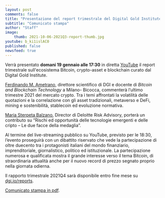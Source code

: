 ```yaml
---
layout: post
comments: false
title: "Presentazione del report trimestrale del Digital Gold Institute"
subtitle: "Comunicato stampa" 
author: "Staff"
image:
    thumb: 2021-10-06-2021Q3-report-thumb.jpg
youtube: b_ki1islAC0
published: false
newsfeed: true
---
```


Verrà presentato **domani 19 gennaio alle 17:30**
in diretta [YouTube](https://youtu.be/b_ki1islAC0) il report trimestrale sull'ecosistema
Bitcoin, crypto-asset e blockchain curato dal Digital Gold Institute.

[Ferdinando M. Ametrano](https://ametrano.net/it/about/), direttore scientifico di DGI e
docente di _Bitcoin and Blockchain Technology_ a Milano- Bicocca, commenterà l’ultimo
trimestre 2021 del mercato crypto. Tra i temi affrontati la volatilità delle quotazioni e
la correlazione con gli asset tradizionali, metaverso e DeFi, mining e sostenibilità,
stablecoin ed evoluzione normativa.

[Maria Sterpeta Balzano](https://www.linkedin.com/in/maria-sterpeta-balzano-1a6a5920),
Director di Deloitte Risk Advisory, porterà un contributo su “Rischi ed opportunità delle
tecnologie emergenti e delle cripto – Le due facce della medaglia”.

Al termine del live-streaming pubblico su YouTube, previsto per le 18:30, l’evento proseguirà con un dibattito riservato che vede la partecipazione di oltre duecento tra i protagonisti italiani del mondo finanziario, imprenditoriale, giornalistico, politico ed istituzionale. La partecipazione numerosa e qualificata mostra il grande interesse verso il tema Bitcoin, di straordinaria attualità anche per il nuovo record di prezzo segnato proprio nella giornata odierna.

Il rapporto trimestrale 2021Q4 sarà disponibile entro fine mese su
[dgi.io/reports]({{site.baseurl}}/reports).

[Comunicato stampa in pdf]({{site.baseurl}}/docs/20220118-comunicato-stampa-report-dgi.pdf).
